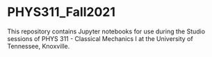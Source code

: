 # PHYS311_Fall2021

This repository contains Jupyter notebooks for use during the Studio sessions of PHYS 311 - Classical Mechanics I at the University of Tennessee, Knoxville.





